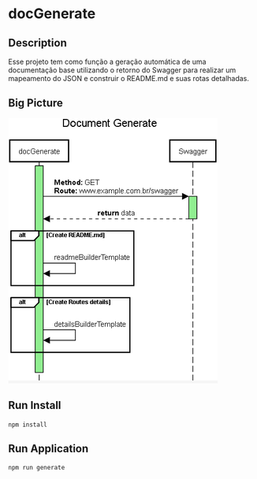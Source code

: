 # docGenerate

## Description

Esse projeto tem como função a geração automática de uma documentação base utilizando o retorno do Swagger para realizar um mapeamento do JSON e construir o README.md e suas rotas detalhadas.

## Big Picture
![Alt](docs/sequence-diagram.png)

## Run Install
```
npm install
```

## Run Application
```
npm run generate
```